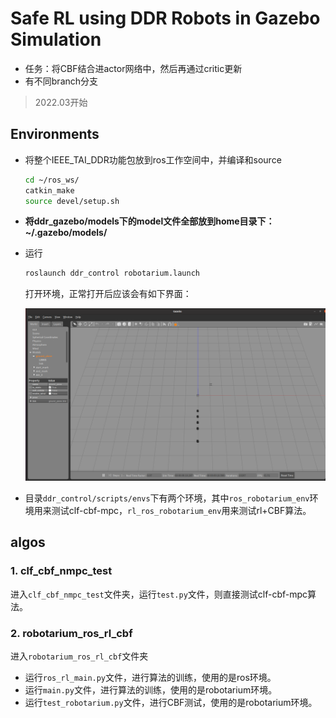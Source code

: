 # Safe RL using DDR Robots in Gazebo Simulation

- 任务：将CBF结合进actor网络中，然后再通过critic更新
- 有不同branch分支

> 2022.03开始

## Environments

- 将整个IEEE_TAI_DDR功能包放到ros工作空间中，并编译和source

  ```bash
  cd ~/ros_ws/
  catkin_make
  source devel/setup.sh
  ```

- **将ddr_gazebo/models下的model文件全部放到home目录下：~/.gazebo/models/**

- 运行

  ```bash
  roslaunch ddr_control robotarium.launch
  ```

  打开环境，正常打开后应该会有如下界面：

  <img src="./ddr_gazebo/worlds/2022-03-11_20-04.png" alt="world" style="zoom:150%;" />

- 目录`ddr_control/scripts/envs`下有两个环境，其中`ros_robotarium_env`环境用来测试clf-cbf-mpc，`rl_ros_robotarium_env`用来测试rl+CBF算法。

## algos

### 1. clf_cbf_nmpc_test

进入`clf_cbf_nmpc_test`文件夹，运行`test.py`文件，则直接测试clf-cbf-mpc算法。

### 2. robotarium_ros_rl_cbf

进入`robotarium_ros_rl_cbf`文件夹

- 运行`ros_rl_main.py`文件，进行算法的训练，使用的是ros环境。
- 运行`main.py`文件，进行算法的训练，使用的是robotarium环境。
- 运行`test_robotarium.py`文件，进行CBF测试，使用的是robotarium环境。
